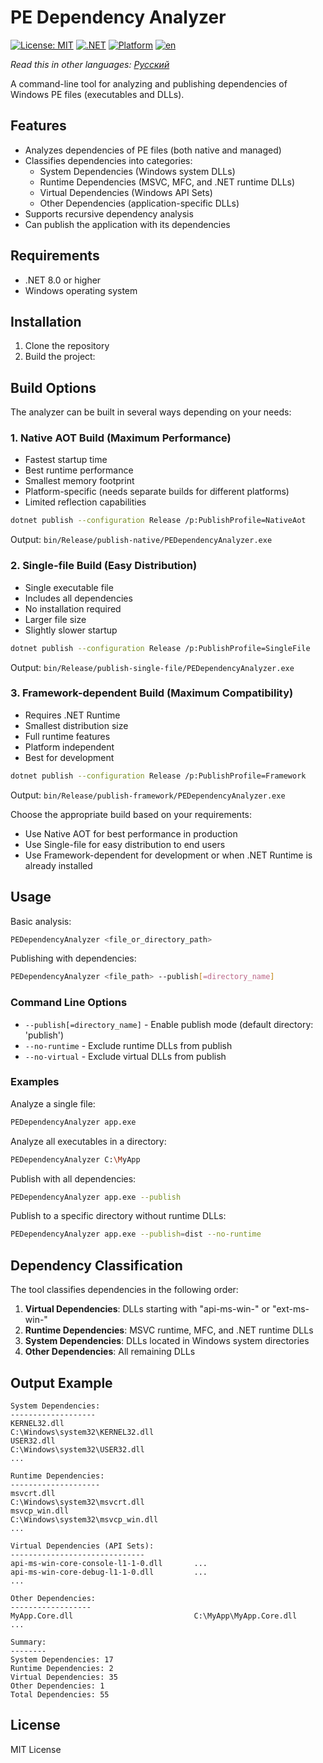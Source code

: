# PE Dependency Analyzer

[![License: MIT](https://img.shields.io/badge/License-MIT-yellow.svg)](https://opensource.org/licenses/MIT)
[![.NET](https://img.shields.io/badge/.NET-8.0-blue.svg)](https://dotnet.microsoft.com/download/dotnet/8.0)
[![Platform](https://img.shields.io/badge/platform-windows-lightgrey.svg)](https://github.com/yourusername/PEDependencyAnalyzer)
[![en](https://img.shields.io/badge/lang-en-green.svg)](https://github.com/yourusername/PEDependencyAnalyzer/blob/main/README.md)

*Read this in other languages: [Русский](README.ru.md)*

A command-line tool for analyzing and publishing dependencies of Windows PE files (executables and DLLs).

## Features

- Analyzes dependencies of PE files (both native and managed)
- Classifies dependencies into categories:
  - System Dependencies (Windows system DLLs)
  - Runtime Dependencies (MSVC, MFC, and .NET runtime DLLs)
  - Virtual Dependencies (Windows API Sets)
  - Other Dependencies (application-specific DLLs)
- Supports recursive dependency analysis
- Can publish the application with its dependencies

## Requirements

- .NET 8.0 or higher
- Windows operating system

## Installation

1. Clone the repository
2. Build the project:

## Build Options

The analyzer can be built in several ways depending on your needs:

### 1. Native AOT Build (Maximum Performance)
- Fastest startup time
- Best runtime performance
- Smallest memory footprint
- Platform-specific (needs separate builds for different platforms)
- Limited reflection capabilities
```bash
dotnet publish --configuration Release /p:PublishProfile=NativeAot
```
Output: `bin/Release/publish-native/PEDependencyAnalyzer.exe`

### 2. Single-file Build (Easy Distribution)
- Single executable file
- Includes all dependencies
- No installation required
- Larger file size
- Slightly slower startup
```bash
dotnet publish --configuration Release /p:PublishProfile=SingleFile
```
Output: `bin/Release/publish-single-file/PEDependencyAnalyzer.exe`

### 3. Framework-dependent Build (Maximum Compatibility)
- Requires .NET Runtime
- Smallest distribution size
- Full runtime features
- Platform independent
- Best for development
```bash
dotnet publish --configuration Release /p:PublishProfile=Framework
```
Output: `bin/Release/publish-framework/PEDependencyAnalyzer.exe`

Choose the appropriate build based on your requirements:
- Use Native AOT for best performance in production
- Use Single-file for easy distribution to end users
- Use Framework-dependent for development or when .NET Runtime is already installed

## Usage

Basic analysis:
```bash
PEDependencyAnalyzer <file_or_directory_path>
```

Publishing with dependencies:
```bash
PEDependencyAnalyzer <file_path> --publish[=directory_name]
```

### Command Line Options

- `--publish[=directory_name]` - Enable publish mode (default directory: 'publish')
- `--no-runtime` - Exclude runtime DLLs from publish
- `--no-virtual` - Exclude virtual DLLs from publish

### Examples

Analyze a single file:
```bash
PEDependencyAnalyzer app.exe
```

Analyze all executables in a directory:
```bash
PEDependencyAnalyzer C:\MyApp
```

Publish with all dependencies:
```bash
PEDependencyAnalyzer app.exe --publish
```

Publish to a specific directory without runtime DLLs:
```bash
PEDependencyAnalyzer app.exe --publish=dist --no-runtime
```

## Dependency Classification

The tool classifies dependencies in the following order:

1. **Virtual Dependencies**: DLLs starting with "api-ms-win-" or "ext-ms-win-"
2. **Runtime Dependencies**: MSVC runtime, MFC, and .NET runtime DLLs
3. **System Dependencies**: DLLs located in Windows system directories
4. **Other Dependencies**: All remaining DLLs

## Output Example

```
System Dependencies:
-------------------
KERNEL32.dll                             C:\Windows\system32\KERNEL32.dll
USER32.dll                               C:\Windows\system32\USER32.dll
...

Runtime Dependencies:
--------------------
msvcrt.dll                               C:\Windows\system32\msvcrt.dll
msvcp_win.dll                            C:\Windows\system32\msvcp_win.dll
...

Virtual Dependencies (API Sets):
------------------------------
api-ms-win-core-console-l1-1-0.dll       ...
api-ms-win-core-debug-l1-1-0.dll         ...
...

Other Dependencies:
------------------
MyApp.Core.dll                           C:\MyApp\MyApp.Core.dll
...

Summary:
--------
System Dependencies: 17
Runtime Dependencies: 2
Virtual Dependencies: 35
Other Dependencies: 1
Total Dependencies: 55
```

## License

MIT License
